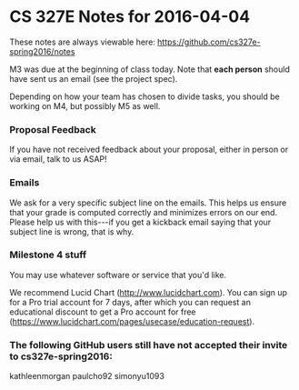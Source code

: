# CS 327E Notes for 2016-04-04

These notes are always viewable here: https://github.com/cs327e-spring2016/notes

M3 was due at the beginning of class today. Note that **each person**
should have sent us an email (see the project spec).

Depending on how your team has chosen to divide tasks, you should be working on M4,
but possibly M5 as well.

### Proposal Feedback

If you have not received feedback about your proposal, either in person or via email, talk to us ASAP!

### Emails

We ask for a very specific subject line on the emails. This helps us ensure that your grade is computed correctly and minimizes errors on our end. Please help us with this---if you get a kickback email saying that your subject line is wrong, that is why.

### Milestone 4 stuff

You may use whatever software or service that you'd like.

We recommend Lucid Chart (http://www.lucidchart.com). You can sign up for a Pro trial account for 7 days, after which you can request an educational discount to get a Pro account for free (https://www.lucidchart.com/pages/usecase/education-request).

### The following GitHub users **still** have not accepted their invite to cs327e-spring2016:
kathleenmorgan
paulcho92
simonyu1093



